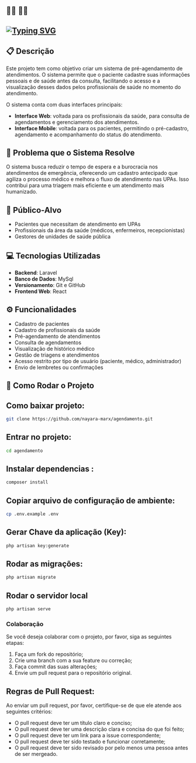 ## 👨‍⚕️ 👩‍⚕️
## [![Typing SVG](https://readme-typing-svg.herokuapp.com?font=&weight=900&size=23&pause=1000&color=F7F7F7&width=435&lines=Sistema+de+Pr%C3%A9-Agendamento)](https://git.io/typing-svg)

## 📋 Descrição
Este projeto tem como objetivo criar um sistema de pré-agendamento de atendimentos. O sistema permite que o paciente cadastre suas informações pessoais e de saúde antes da consulta, facilitando o acesso e a visualização desses dados pelos profissionais de saúde no momento do atendimento.

O sistema conta com duas interfaces principais:
- **Interface Web**: voltada para os profissionais da saúde, para consulta de agendamentos e gerenciamento dos atendimentos.
- **Interface Mobile**: voltada para os pacientes, permitindo o pré-cadastro, agendamento e acompanhamento do status do atendimento.

## 🧩 Problema que o Sistema Resolve
O sistema busca reduzir o tempo de espera e a burocracia nos atendimentos de emergência, oferecendo um cadastro antecipado que agiliza o processo médico e melhora o fluxo de atendimento nas UPAs. Isso contribui para uma triagem mais eficiente e um atendimento mais humanizado.

## 🎯 Público-Alvo
- Pacientes que necessitam de atendimento em UPAs
- Profissionais da área da saúde (médicos, enfermeiros, recepcionistas)
- Gestores de unidades de saúde pública

## 💻 Tecnologias Utilizadas
- **Backend**: Laravel
- **Banco de Dados**: MySql
- **Versionamento**: Git e GitHub
- **Frontend Web**: React

## ⚙️ Funcionalidades
- Cadastro de pacientes
- Cadastro de profissionais da saúde
- Pré-agendamento de atendimentos
- Consulta de agendamentos
- Visualização de histórico médico
- Gestão de triagens e atendimentos
- Acesso restrito por tipo de usuário (paciente, médico, administrador)
- Envio de lembretes ou confirmações

## 🚀 Como Rodar o Projeto
## Como baixar projeto:
```bash
git clone https://github.com/nayara-marx/agendamento.git
```
## Entrar no projeto:
```bash
cd agendamento
```
## Instalar dependencias :
```bash
composer install
```
## Copiar arquivo de configuração de ambiente:
```bash
cp .env.example .env
```
## Gerar Chave da aplicação (Key):
```bash
php artisan key:generate
```
## Rodar as migrações:
```bash
php artisan migrate
```
## Rodar o servidor local
``` bash
php artisan serve
```

### Colaboração

Se você deseja colaborar com o projeto, por favor, siga as seguintes etapas:

1. Faça um fork do repositório;
2. Crie uma branch com a sua feature ou correção;
3. Faça commit das suas alterações;
4. Envie um pull request para o repositório original.


## Regras de Pull Request:

Ao enviar um pull request, por favor, certifique-se de que ele atende aos seguintes critérios:

* O pull request deve ter um título claro e conciso;
* O pull request deve ter uma descrição clara e concisa do que foi feito;
* O pull request deve ter um link para a issue correspondente;
* O pull request deve ter sido testado e funcionar corretamente;
* O pull request deve ter sido revisado por pelo menos uma pessoa antes de ser mergeado.






